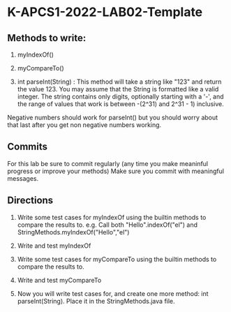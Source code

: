 # K-APCS1-2022-LAB02-Template

## Methods to write:

1. myIndexOf()

2. myCompareTo()

3. int parseInt(String) : This method will take a string like "123" and return the value 123. You may assume that the String is formatted like a valid integer. The string contains only digits, optionally starting with a '-', and the range of values that work is between -(2^31) and 2^31 - 1) inclusive.

Negative numbers should work for parseInt() but you should worry about that last after you get non negative numbers working.


## Commits
For this lab be sure to commit regularly (any time you make meaninful progress or improve your methods)
Make sure you commit with meaningful messages.

## Directions
1. Write some test cases for myIndexOf using the builtin methods to compare the results to. e.g. Call both "Hello".indexOf("el") and StringMethods.myIndexOf("Hello","el")

2. Write and test myIndexOf

3. Write some test cases for myCompareTo using the builtin methods to compare the results to.

4. Write and test myCompareTo
   
6. Now you will write test cases for, and create one more method: int parseInt(String). Place it in the StringMethods.java file.

